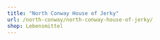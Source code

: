 ```yaml
---
title: "North Conway House of Jerky"
url: /north-conway/north-conway-house-of-jerky/
shop: Lebensmittel
---
```

